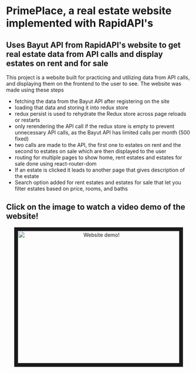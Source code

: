 # PrimePlace, a real estate website implemented with RapidAPI's

## Uses Bayut API from RapidAPI's website to get real estate data from API calls and display estates on rent and for sale

This project is a website built for practicing and utilizing data from API calls, and displaying them on the frontend to the user to see. The website was made using these steps

- fetching the data from the Bayut API after registering on the site
- loading that data and storing it into redux store
- redux persist is used to rehydrate the Redux store across page reloads or restarts
- only rerendering the API call if the redux store is empty to prevent unnecessary API calls, as the Bayut API has limited calls per month (500 fixed)
- two calls are made to the API, the first one to estates on rent and the second to estates on sale which are then displayed to the user
- routing for multiple pages to show home, rent estates and estates for sale done using react-router-dom
- If an estate is clicked it leads to another page that gives description of the estate
- Search option added for rent estates and estates for sale that let you filter estates based on price, rooms, and baths

## Click on the image to watch a video demo of the website!

<p align="center">
  <a href="https://youtu.be/bCp-hb7S_us" target="_blank">
    <img src="https://i9.ytimg.com/vi_webp/bCp-hb7S_us/mq2.webp?sqp=CNCm9KYG-oaymwEmCMACELQB8quKqQMa8AEB-AH-CYAC0AWKAgwIABABGGUgWShDMA8=&rs=AOn4CLCet665ZBJ52S5W8SrKQZQyb3AOjQ" alt="Website demo!" width="440" height="360" border="10"/>
  </a>
</p>
